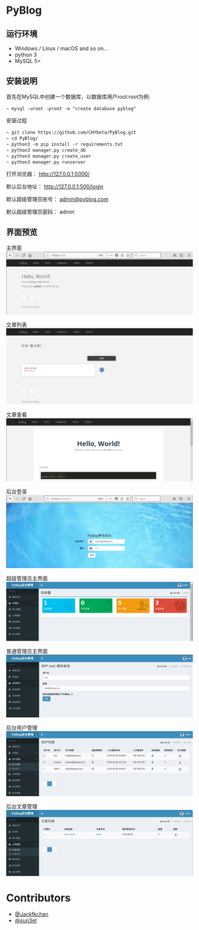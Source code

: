 # PyBlog
## 运行环境
+ Windows / Linux / macOS and so on...
+ python 3
+ MySQL 5+

## 安装说明
首先在MySQL中创建一个数据库，以数据库用户root:root为例:
```
~ mysql -uroot -proot -e "create database pyblog"
```

安装过程
```
~ git clone https://github.com/CHYbeta/PyBlog.git
~ cd PyBlog/
~ python3 -m pip install -r requirements.txt
~ python3 manager.py create_db
~ python3 manager.py create_user
~ python3 manager.py runserver
```

打开浏览器： http://127.0.0.1:5000/ 

默认后台地址： http://127.0.0.1:500/login

默认超级管理员账号： admin@pyblog.com

默认超级管理员密码： admin

## 界面预览
主界面
![](preview_pic/index.png)

文章列表
![](preview_pic/posts.png)

文章查看
![](preview_pic/postview.png)

后台登录
![](preview_pic/login.png)

超级管理员主界面
![](preview_pic/admin_index.png)

普通管理员主界面
![](preview_pic/normal_user.png)

后台用户管理
![](preview_pic/user_list.png)

后台文章管理
![](preview_pic/post_list.png)

# Contributors
+ [@Jackfkchan](https://github.com/Jackfkchan)
+ [@sun3et](https://github.com/initlisk)